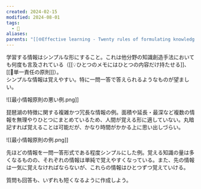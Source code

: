 ```yaml
---
created: 2024-02-15
modified: 2024-08-01
tags:
  - 💬
aliases: 
parents: "[[🌐Effective learning - Twenty rules of formulating knowledge]]"
---
```

学習する情報はシンプルな形にすること。これは他分野の知識創造手法においても何度も言及されている（[[💡ひとつのメモにはひとつの内容だけ持たせる]]、[[📝単一責任の原則]]）。  
シンプルな情報は覚えやすい。特に一問一答で答えられるようなものが望ましい。

![[最小情報原則の悪い例.png]]

琵琶湖の特徴に関する複雑かつ冗長な情報の例。面積や延長・最深など複数の情報を無理やりひとつにまとめているため、人間が覚える形に適していない。丸暗記すれば覚えることは可能だが、かなり時間がかかる上に思い出しづらい。

![[最小情報原則の例.png]]

先ほどの情報を一問一答形式である程度シンプルにした例。覚える知識の量は多くなるものの、それぞれの情報は単純で覚えやすくなっている。また、先の情報は一気に覚えなければならないが、これらの情報はひとつずつ覚えていける。

質問も回答も、いずれも短くなるように作成しよう。